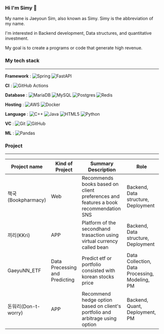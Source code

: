 ### Hi I'm Simy 👋

My name is Jaeyoun Sim, also known as Simy. Simy is the abbreviation of my name.

I'm interested in Backend development, Data structures, and quantitative investment.

My goal is to create a programs or code that generate high revenue.

### My tech stack
___
**Framework** : 
![Spring](https://img.shields.io/badge/spring-%236DB33F.svg?style=for-the-badge&logo=spring&logoColor=white)
![FastAPI](https://img.shields.io/badge/FastAPI-005571?style=for-the-badge&logo=fastapi)

**CI** : 
![GitHub Actions](https://img.shields.io/badge/github%20actions-%232671E5.svg?style=for-the-badge&logo=githubactions&logoColor=white)

**Database** : 
![MariaDB](https://img.shields.io/badge/MariaDB-003545?style=for-the-badge&logo=mariadb&logoColor=white)
![MySQL](https://img.shields.io/badge/mysql-4479A1.svg?style=for-the-badge&logo=mysql&logoColor=white)
![Postgres](https://img.shields.io/badge/postgres-%23316192.svg?style=for-the-badge&logo=postgresql&logoColor=white)
![Redis](https://img.shields.io/badge/redis-%23DD0031.svg?style=for-the-badge&logo=redis&logoColor=white)

**Hosting** : 
![AWS](https://img.shields.io/badge/AWS-%23FF9900.svg?style=for-the-badge&logo=amazon-aws&logoColor=white)
![Docker](https://img.shields.io/badge/docker-%230db7ed.svg?style=for-the-badge&logo=docker&logoColor=white)

**Language** : 
![C++](https://img.shields.io/badge/c++-%2300599C.svg?style=for-the-badge&logo=c%2B%2B&logoColor=white)
![Java](https://img.shields.io/badge/java-%23ED8B00.svg?style=for-the-badge&logo=openjdk&logoColor=white)
![HTML5](https://img.shields.io/badge/html5-%23E34F26.svg?style=for-the-badge&logo=html5&logoColor=white)
![Python](https://img.shields.io/badge/python-3670A0?style=for-the-badge&logo=python&logoColor=ffdd54)

**VC** : 
![Git](https://img.shields.io/badge/git-%23F05033.svg?style=for-the-badge&logo=git&logoColor=white)
![GitHub](https://img.shields.io/badge/github-%23121011.svg?style=for-the-badge&logo=github&logoColor=white)

**ML** : 
![Pandas](https://img.shields.io/badge/pandas-%23150458.svg?style=for-the-badge&logo=pandas&logoColor=white)

### Project
---
|Project name|Kind of Project|Summary Description|Role|
|--|--|--|--|
|책국(Bookpharmacy)|Web|Recommends books based on client preferences and features a book recommendation SNS|Backend, Data structure, Deployment|
|끼리(KKri)|APP|Platform of the secondhand trasaction using virtual currency called bean|Backend, Data structure, Deployment|
|GaeyuNN_ETF|Data Precessing and Predicting|Predict etf or portfolio consisted with korean stocks price|Data Collection, Data Processing, Modeling, PM|
|돈워리(Don-t-worry)|APP|Recommend hedge option based on client's portfolio and arbitrage using option|Backend, Quant, Deployment, PM|



<!--
**simjaeyoun/simjaeyoun** is a ✨ _special_ ✨ repository because its `README.md` (this file) appears on your GitHub profile.

Here are some ideas to get you started:

- 🔭 I’m currently working on ...
- 🌱 I’m currently learning ...
- 👯 I’m looking to collaborate on ...
- 🤔 I’m looking for help with ...
- 💬 Ask me about ...
- 📫 How to reach me: ...
- 😄 Pronouns: ...
- ⚡ Fun fact: ...
-->
